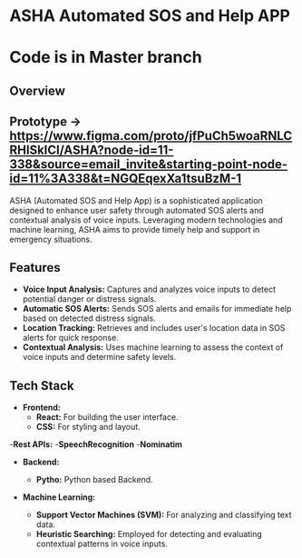 # ASHA Automated SOS and Help APP
# Code is in Master branch
## Overview

## Prototype -> https://www.figma.com/proto/jfPuCh5woaRNLCRHlSkICl/ASHA?node-id=11-338&source=email_invite&starting-point-node-id=11%3A338&t=NGQEqexXa1tsuBzM-1
ASHA (Automated SOS and Help App) is a sophisticated application designed to enhance user safety through automated SOS alerts and contextual analysis of voice inputs. Leveraging modern technologies and machine learning, ASHA aims to provide timely help and support in emergency situations.

## Features

- **Voice Input Analysis:** Captures and analyzes voice inputs to detect potential danger or distress signals.
- **Automatic SOS Alerts:** Sends SOS alerts and emails for immediate help based on detected distress signals.
- **Location Tracking:** Retrieves and includes user's location data in SOS alerts for quick response.
- **Contextual Analysis:** Uses machine learning to assess the context of voice inputs and determine safety levels.

## Tech Stack

- **Frontend:**
  - **React:** For building the user interface.
  - **CSS:** For styling and layout.
 
-**Rest APIs:**
  -**SpeechRecognition**
  -**Nominatim**

- **Backend:**
  - **Pytho:** Python based Backend.
  

- **Machine Learning:**
  - **Support Vector Machines (SVM):** For analyzing and classifying text data.
  - **Heuristic Searching:** Employed for detecting and evaluating contextual patterns in voice inputs.
